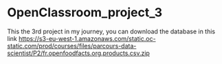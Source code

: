# OpenClassroom_project_3
This the 3rd project in my journey, 
 you can download the database in this link https://s3-eu-west-1.amazonaws.com/static.oc-static.com/prod/courses/files/parcours-data-scientist/P2/fr.openfoodfacts.org.products.csv.zip
